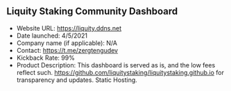 ## Liquity Staking Community Dashboard 

- Website URL: https://liquity.ddns.net
- Date launched: 4/5/2021
- Company name (if applicable): N/A
- Contact: https://t.me/zergtengudev
- Kickback Rate: 99%
- Product Description: This dashboard is served as is, and the low fees reflect such. https://github.com/liquitystaking/liquitystaking.github.io for transparency and updates. Static Hosting.  
